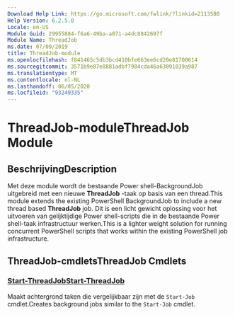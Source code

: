 ```yaml
---
Download Help Link: https://go.microsoft.com/fwlink/?linkid=2113580
Help Version: 6.2.5.0
Locale: en-US
Module Guid: 29955884-f6a6-49ba-a071-a4dc8842697f
Module Name: ThreadJob
ms.date: 07/09/2019
title: ThreadJob-module
ms.openlocfilehash: f841465c5db3bcd410bfe663ee6cd20e81700614
ms.sourcegitcommit: 3571b9e87e8881adbf7984cda46a63891039a987
ms.translationtype: MT
ms.contentlocale: nl-NL
ms.lasthandoff: 06/05/2020
ms.locfileid: "93249335"
---
```

# <span data-ttu-id="04a6b-102">ThreadJob-module</span><span class="sxs-lookup"><span data-stu-id="04a6b-102">ThreadJob Module</span></span>

## <span data-ttu-id="04a6b-103">Beschrijving</span><span class="sxs-lookup"><span data-stu-id="04a6b-103">Description</span></span>
<span data-ttu-id="04a6b-104">Met deze module wordt de bestaande Power shell-BackgroundJob uitgebreid met een nieuwe **ThreadJob** -taak op basis van een thread.</span><span class="sxs-lookup"><span data-stu-id="04a6b-104">This module extends the existing PowerShell BackgroundJob to include a new thread based **ThreadJob** job.</span></span> <span data-ttu-id="04a6b-105">Dit is een licht gewicht oplossing voor het uitvoeren van gelijktijdige Power shell-scripts die in de bestaande Power shell-taak infrastructuur werken.</span><span class="sxs-lookup"><span data-stu-id="04a6b-105">This is a lighter weight solution for running concurrent PowerShell scripts that works within the existing PowerShell job infrastructure.</span></span>

## <span data-ttu-id="04a6b-106">ThreadJob-cmdlets</span><span class="sxs-lookup"><span data-stu-id="04a6b-106">ThreadJob Cmdlets</span></span>

### [<span data-ttu-id="04a6b-107">Start-ThreadJob</span><span class="sxs-lookup"><span data-stu-id="04a6b-107">Start-ThreadJob</span></span>](Start-ThreadJob.md)
<span data-ttu-id="04a6b-108">Maakt achtergrond taken die vergelijkbaar zijn met de `Start-Job` cmdlet.</span><span class="sxs-lookup"><span data-stu-id="04a6b-108">Creates background jobs similar to the `Start-Job` cmdlet.</span></span>
